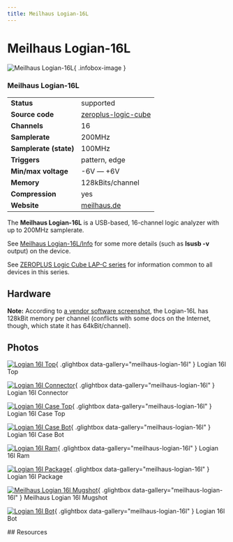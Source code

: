 ```yaml
---
title: Meilhaus Logian-16L
---
```


# Meilhaus Logian-16L

<div class="infobox" markdown>

![Meilhaus Logian-16L](./img/Logian-16L-TOP.jpg){ .infobox-image }

### Meilhaus Logian-16L

| | |
|---|---|
| **Status** | supported |
| **Source code** | [zeroplus-logic-cube](https://github.com/OpenTraceLab/OpenTraceCapture/tree/main/src/hardware/zeroplus-logic-cube) |
| **Channels** | 16 |
| **Samplerate** | 200MHz |
| **Samplerate (state)** | 100MHz |
| **Triggers** | pattern, edge |
| **Min/max voltage** | -6V — +6V |
| **Memory** | 128kBits/channel |
| **Compression** | yes |
| **Website** | [meilhaus.de](https://web.archive.org/web/20101208062151/http://www.meilhaus.de:80/produkte/usb-mobile-messtechnik/?user_produkte%5BPATTR%5D=HPG_3-UPG1_3-UPG2_12&amp;user_produkte%5BPR%5D=276&amp;cHash=f4c4a4d04a) |

</div>

The **Meilhaus Logian-16L** is a USB-based, 16-channel logic analyzer with up to 200MHz samplerate.

See [Meilhaus Logian-16L/Info](https://sigrok.org/wiki/Meilhaus_Logian-16L/Info) for some more details (such as **lsusb -v** output) on the device.

See [ZEROPLUS Logic Cube LAP-C series](https://sigrok.org/wiki/ZEROPLUS_Logic_Cube_LAP-C_series) for information common to all devices in this series.

## Hardware

**Note:** According to [a vendor software screenshot](https://plus.google.com/photos/photo/100226472486320114391/6503481862088125506?icm=true&iso=false&ftu=false), the Logian-16L has 128kBit memory per channel (conflicts with some docs on the Internet, though, which state it has 64kBit/channel).

## Photos

<div class="photo-grid" markdown>

[![Logian 16l Top](./img/Logian-16L-TOP.jpg)](./img/Logian-16L-TOP.jpg "Logian 16l Top"){ .glightbox data-gallery="meilhaus-logian-16l" }
<span class="caption">Logian 16l Top</span>

[![Logian 16l Connector](./img/Logian-16L-Connector.jpg)](./img/Logian-16L-Connector.jpg "Logian 16l Connector"){ .glightbox data-gallery="meilhaus-logian-16l" }
<span class="caption">Logian 16l Connector</span>

[![Logian 16l Case Top](./img/Logian-16L-Case-Top.jpg)](./img/Logian-16L-Case-Top.jpg "Logian 16l Case Top"){ .glightbox data-gallery="meilhaus-logian-16l" }
<span class="caption">Logian 16l Case Top</span>

[![Logian 16l Case Bot](./img/Logian-16L-Case-BOT.jpg)](./img/Logian-16L-Case-BOT.jpg "Logian 16l Case Bot"){ .glightbox data-gallery="meilhaus-logian-16l" }
<span class="caption">Logian 16l Case Bot</span>

[![Logian 16l Ram](./img/Logian-16L-Ram.jpg)](./img/Logian-16L-Ram.jpg "Logian 16l Ram"){ .glightbox data-gallery="meilhaus-logian-16l" }
<span class="caption">Logian 16l Ram</span>

[![Logian 16l Package](./img/Logian-16L-Package.jpg)](./img/Logian-16L-Package.jpg "Logian 16l Package"){ .glightbox data-gallery="meilhaus-logian-16l" }
<span class="caption">Logian 16l Package</span>

[![Meilhaus Logian 16l Mugshot](./img/Meilhaus_logian_16l_mugshot.jpg)](./img/Meilhaus_logian_16l_mugshot.png "Meilhaus Logian 16l Mugshot"){ .glightbox data-gallery="meilhaus-logian-16l" }
<span class="caption">Meilhaus Logian 16l Mugshot</span>

[![Logian 16l Bot](./img/Logian-16L-BOT.jpg)](./img/Logian-16L-BOT.jpg "Logian 16l Bot"){ .glightbox data-gallery="meilhaus-logian-16l" }
<span class="caption">Logian 16l Bot</span>

</div>
## Resources

